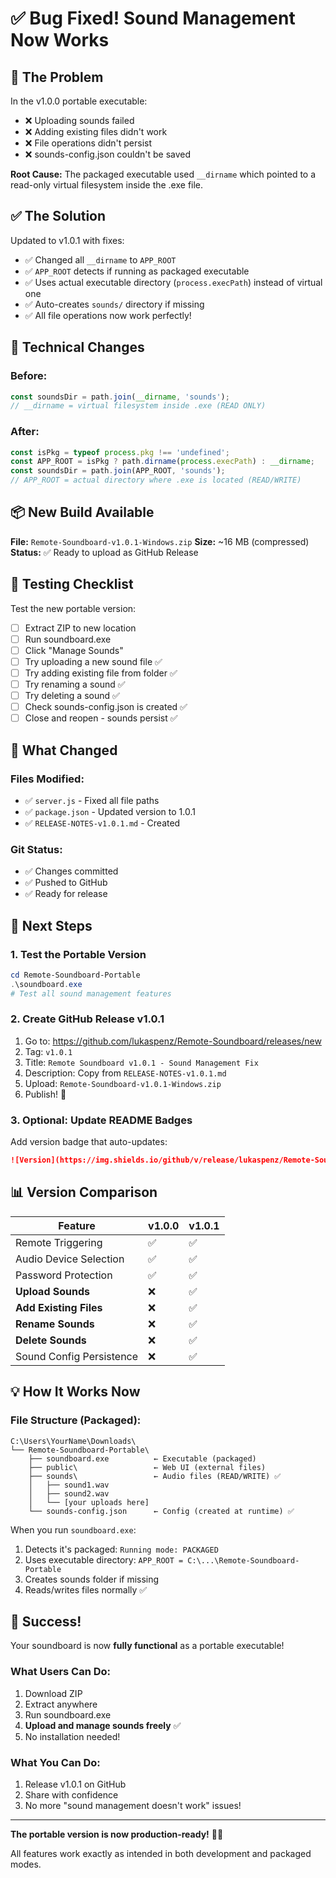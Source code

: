 # ✅ Bug Fixed! Sound Management Now Works

## 🐛 The Problem

In the v1.0.0 portable executable:
- ❌ Uploading sounds failed
- ❌ Adding existing files didn't work
- ❌ File operations didn't persist
- ❌ sounds-config.json couldn't be saved

**Root Cause:** The packaged executable used `__dirname` which pointed to a read-only virtual filesystem inside the .exe file.

## ✅ The Solution

Updated to v1.0.1 with fixes:
- ✅ Changed all `__dirname` to `APP_ROOT`
- ✅ `APP_ROOT` detects if running as packaged executable
- ✅ Uses actual executable directory (`process.execPath`) instead of virtual one
- ✅ Auto-creates `sounds/` directory if missing
- ✅ All file operations now work perfectly!

## 🔧 Technical Changes

### Before:
```javascript
const soundsDir = path.join(__dirname, 'sounds');
// __dirname = virtual filesystem inside .exe (READ ONLY)
```

### After:
```javascript
const isPkg = typeof process.pkg !== 'undefined';
const APP_ROOT = isPkg ? path.dirname(process.execPath) : __dirname;
const soundsDir = path.join(APP_ROOT, 'sounds');
// APP_ROOT = actual directory where .exe is located (READ/WRITE)
```

## 📦 New Build Available

**File:** `Remote-Soundboard-v1.0.1-Windows.zip`
**Size:** ~16 MB (compressed)
**Status:** ✅ Ready to upload as GitHub Release

## 🚀 Testing Checklist

Test the new portable version:
- [ ] Extract ZIP to new location
- [ ] Run soundboard.exe
- [ ] Click "Manage Sounds"
- [ ] Try uploading a new sound file ✅
- [ ] Try adding existing file from folder ✅
- [ ] Try renaming a sound ✅
- [ ] Try deleting a sound ✅
- [ ] Check sounds-config.json is created ✅
- [ ] Close and reopen - sounds persist ✅

## 📝 What Changed

### Files Modified:
- ✅ `server.js` - Fixed all file paths
- ✅ `package.json` - Updated version to 1.0.1
- ✅ `RELEASE-NOTES-v1.0.1.md` - Created

### Git Status:
- ✅ Changes committed
- ✅ Pushed to GitHub
- ✅ Ready for release

## 🎯 Next Steps

### 1. Test the Portable Version
```powershell
cd Remote-Soundboard-Portable
.\soundboard.exe
# Test all sound management features
```

### 2. Create GitHub Release v1.0.1
1. Go to: https://github.com/lukaspenz/Remote-Soundboard/releases/new
2. Tag: `v1.0.1`
3. Title: `Remote Soundboard v1.0.1 - Sound Management Fix`
4. Description: Copy from `RELEASE-NOTES-v1.0.1.md`
5. Upload: `Remote-Soundboard-v1.0.1-Windows.zip`
6. Publish! 🎉

### 3. Optional: Update README Badges
Add version badge that auto-updates:
```markdown
![Version](https://img.shields.io/github/v/release/lukaspenz/Remote-Soundboard)
```

## 📊 Version Comparison

| Feature | v1.0.0 | v1.0.1 |
|---------|--------|--------|
| Remote Triggering | ✅ | ✅ |
| Audio Device Selection | ✅ | ✅ |
| Password Protection | ✅ | ✅ |
| **Upload Sounds** | ❌ | ✅ |
| **Add Existing Files** | ❌ | ✅ |
| **Rename Sounds** | ❌ | ✅ |
| **Delete Sounds** | ❌ | ✅ |
| Sound Config Persistence | ❌ | ✅ |

## 💡 How It Works Now

### File Structure (Packaged):
```
C:\Users\YourName\Downloads\
└── Remote-Soundboard-Portable\
    ├── soundboard.exe          ← Executable (packaged)
    ├── public\                 ← Web UI (external files)
    ├── sounds\                 ← Audio files (READ/WRITE) ✅
    │   ├── sound1.wav
    │   ├── sound2.wav
    │   └── [your uploads here]
    └── sounds-config.json      ← Config (created at runtime) ✅
```

When you run `soundboard.exe`:
1. Detects it's packaged: `Running mode: PACKAGED`
2. Uses executable directory: `APP_ROOT = C:\...\Remote-Soundboard-Portable`
3. Creates sounds folder if missing
4. Reads/writes files normally ✅

## 🎉 Success!

Your soundboard is now **fully functional** as a portable executable!

### What Users Can Do:
1. Download ZIP
2. Extract anywhere
3. Run soundboard.exe
4. **Upload and manage sounds freely** ✅
5. No installation needed!

### What You Can Do:
1. Release v1.0.1 on GitHub
2. Share with confidence
3. No more "sound management doesn't work" issues!

---

**The portable version is now production-ready!** 🎵🚀

All features work exactly as intended in both development and packaged modes.
